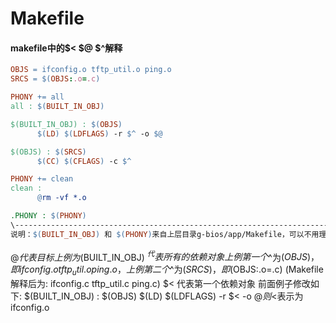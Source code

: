 # Makefile







#### makefile中的$< $@ $^解释

```makefile
OBJS = ifconfig.o tftp_util.o ping.o
SRCS = $(OBJS:.o=.c)

PHONY += all
all : $(BUILT_IN_OBJ)

$(BUILT_IN_OBJ) : $(OBJS)
      $(LD) $(LDFLAGS) -r $^ -o $@

$(OBJS) : $(SRCS)
      $(CC) $(CFLAGS) -c $^

PHONY += clean
clean :
      @rm -vf *.o

.PHONY : $(PHONY)
\----------------------------------------------------------------------------------------------------------------------------------------
说明：$(BUILT_IN_OBJ) 和 $(PHONY)来自上层目录g-bios/app/Makefile，可以不用理解。
```

$@ 代表目标 上例为$(BUILT_IN_OBJ)
$^ 代表所有的依赖对象 上例第一个$^为$(OBJS)，即 ifconfig.o tftp_util.o ping.o，上例第二个$^为$(SRCS)，即$(OBJS:.o=.c) (Makefile解释后为: ifconfig.c tftp_util.c ping.c)
$< 代表第一个依赖对象 前面例子修改如下:
$(BUILT_IN_OBJ) : $(OBJS)
      $(LD) $(LDFLAGS) -r $< -o $@
则$<表示为ifconfig.o